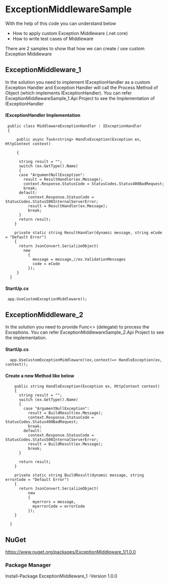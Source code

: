 # ExceptionMiddlewareSample
With the help of this code you can understand below
- How to apply custom Exception Middleware (.net core) 
- How to write test cases of Middleware

There are 2 samples to show that how we can create / use custom Exception Middleware

## ExceptionMiddleware_1
In the solution  you need to implement IExceptionHandler as a custom Exception Handler and Exception Handler will call the Process Method of Object (which implements IExceptionHandler).
You can refer ExceptionMiddlewareSample_1.Api Project to see the Implementation of IExceptionHandler

#### IExceptionHandler Implementation

```
 public class MiddlewareExceptionHandler : IExceptionHandler
 {
     
     public async Task<string> HandleException(Exception ex, HttpContext context)
     
     {
  
      string result = "";
      switch (ex.GetType().Name)
      {
      case "ArgumentNullException":
        result = ResultHandler(ex.Message);
        context.Response.StatusCode = StatusCodes.Status400BadRequest;
        break;
      default:
          context.Response.StatusCode = StatusCodes.Status500InternalServerError;
          result = ResultHandler(ex.Message);
          break;
      }
      return result;
    }
    
    private static string ResultHandler(dynamic message, string eCode = "Default Error")
    {
      return JsonConvert.SerializeObject(
        new
          {
            message = message,//ex.ValidationMessages
            code = eCode
          });
     }
  }

```

#### StartUp.cs

```
 app.UseCustomExceptionMiddleware();
```

## ExceptionMiddleware_2

In the solution you need to provide Func<> (delegate) to process the Exceptions.
You can refer ExceptionMiddlewareSample_2.Api Project to see the implementation.

#### StartUp.cs

```
  app.UseCustomExceptionMiddleware((ex,context)=> HandleException(ex, context));
```

#### Create a new Method like below

```
    public string HandleException(Exception ex, HttpContext context)
    {
      string result = "";
      switch (ex.GetType().Name)
      {
        case "ArgumentNullException":
          result = BuildResult(ex.Message);
          context.Response.StatusCode = StatusCodes.Status400BadRequest;
          break;
        default:
          context.Response.StatusCode = StatusCodes.Status500InternalServerError;
          result = BuildResult(ex.Message);
          break;
      }

      return result;
    }

    private static string BuildResult(dynamic message, string errorCode = "Default Error")
    {
      return JsonConvert.SerializeObject(
          new
          {
            myerrors = message,
            myerrorCode = errorCode
          });
    }

  }
```

## NuGet
https://www.nuget.org/packages/ExceptionMiddleware_1/1.0.0

### Package Manager
Install-Package ExceptionMiddleware_1 -Version 1.0.0

